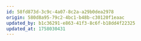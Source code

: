 ```yaml
---
id: 58fd873d-3c9c-4a07-8c2a-a29b0dea2978
origin: 580d8a95-79c2-4bc1-b48b-c30120f1eaac
updated_by: b1c36291-e863-41f3-8c6f-b18dd4f22325
updated_at: 1758030431
---
```

